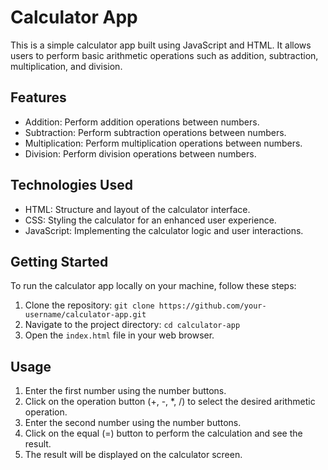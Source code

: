 # Calculator App

This is a simple calculator app built using JavaScript and HTML. It allows users to perform basic arithmetic operations such as addition, subtraction, multiplication, and division.

## Features

- Addition: Perform addition operations between numbers.
- Subtraction: Perform subtraction operations between numbers.
- Multiplication: Perform multiplication operations between numbers.
- Division: Perform division operations between numbers.

## Technologies Used

- HTML: Structure and layout of the calculator interface.
- CSS: Styling the calculator for an enhanced user experience.
- JavaScript: Implementing the calculator logic and user interactions.

## Getting Started

To run the calculator app locally on your machine, follow these steps:

1. Clone the repository: `git clone https://github.com/your-username/calculator-app.git`
2. Navigate to the project directory: `cd calculator-app`
3. Open the `index.html` file in your web browser.

## Usage

1. Enter the first number using the number buttons.
2. Click on the operation button (+, -, *, /) to select the desired arithmetic operation.
3. Enter the second number using the number buttons.
4. Click on the equal (=) button to perform the calculation and see the result.
5. The result will be displayed on the calculator screen.
